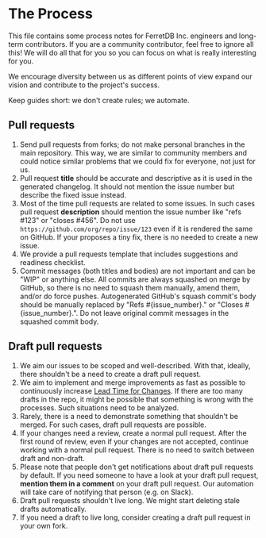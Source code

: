 # The Process

This file contains some process notes for FerretDB Inc. engineers and long-term contributors.
If you are a community contributor, feel free to ignore all this!
We will do all that for you so you can focus on what is really interesting for you.

We encourage diversity between us as different points of view expand our vision and contribute to the project's success.

Keep guides short: we don't create rules; we automate.

## Pull requests

1. Send pull requests from forks; do not make personal branches in the main repository.
   This way, we are similar to community members and could notice similar problems that we could fix for everyone,
   not just for us.
2. Pull request **title** should be accurate and descriptive as it is used in the generated changelog.
   It should not mention the issue number but describe the fixed issue instead.
3. Most of the time pull requests are related to some issues.
   In such cases pull request **description** should mention the issue number like "refs #123" or "closes #456".
   Do not use `https://github.com/org/repo/issue/123` even if it is rendered the same on GitHub.
   If your proposes a tiny fix, there is no needed to create a new issue.
4. We provide a pull requests template that includes suggestions and readiness checklist.
5. Commit messages (both titles and bodies) are not important and can be "WIP" or anything else.
   All commits are always squashed on merge by GitHub, so there is no need to squash them manually, amend them, and/or do force pushes.
   Autogenerated GitHub's squash commit's body should be manually replaced by "Refs #{issue_number}." or "Closes #{issue_number}.".
   Do not leave original commit messages in the squashed commit body.

## Draft pull requests

1. We aim our issues to be scoped and well-described.
   With that, ideally, there shouldn't be a need to create a draft pull request.
2. We aim to implement and merge improvements as fast as possible to continuously increase
   [Lead Time for Changes](https://cloud.google.com/blog/products/devops-sre/using-the-four-keys-to-measure-your-devops-performance).
   If there are too many drafts in the repo, it might be possible that something is wrong with the processes.
   Such situations need to be analyzed.
3. Rarely, there is a need to demonstrate something that shouldn't be merged.
   For such cases, draft pull requests are possible.
4. If your changes need a review, create a normal pull request.
   After the first round of review, even if your changes are not accepted, continue working with a normal pull request.
   There is no need to switch between draft and non-draft.
5. Please note that people don't get notifications about draft pull requests by default.
   If you need someone to have a look at your draft pull request, **mention them in a comment** on your draft pull request.
   Our automation will take care of notifying that person (e.g. on Slack).
6. Draft pull requests shouldn't live long. We might start deleting stale drafts automatically.
7. If you need a draft to live long, consider creating a draft pull request in your own fork.

